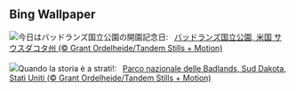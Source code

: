 ## Bing Wallpaper
![](https://www.bing.com/th?id=OHR.BadlandsSunrise_JA-JP0594221338_UHD.jpg&w=1000)今日はバッドランズ国立公園の開園記念日:&nbsp;&ensp;[バッドランズ国立公園, 米国 サウスダコタ州 (© Grant Ordelheide/Tandem Stills + Motion)](https://www.bing.com/th?id=OHR.BadlandsSunrise_JA-JP0594221338_UHD.jpg)
<br><br/>
![](https://www.bing.com/th?id=OHR.BadlandsSunrise_IT-IT9035430276_UHD.jpg&w=1000)Quando la storia è a strati!:&nbsp;&ensp;[Parco nazionale delle Badlands, Sud Dakota, Stati Uniti (© Grant Ordelheide/Tandem Stills + Motion)](https://www.bing.com/th?id=OHR.BadlandsSunrise_IT-IT9035430276_UHD.jpg)
<br><br/>
